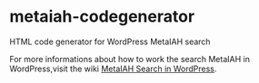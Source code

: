 metaiah-codegenerator
=====================

HTML code generator for WordPress MetaIAH search

For more informations about how to work the search MetaIAH in WordPress,visit the wiki [MetaIAH Search in WordPress](http://wiki.bireme.org/pt/index.php/Pesquisa_MetaIAH_no_WordPress).
